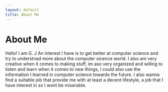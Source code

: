 ```yaml
---
layout: default
title: About Me
---
```

# About Me
Hello! I am G. J
An interest I have is to get better at computer science and try to understnad more about the computer sicence world. I also am very creative when it comes to making stuff, im aso very organized and willing to listen and learn when it comes to new things, I could also use the information I learned in computer science towards the future. I also wanna find a suitable job that provide me with at least a decent lifestyle, a job that I have interest in so I wont be miserable.
